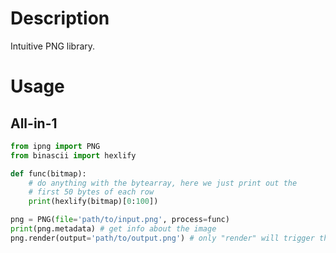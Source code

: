 # Description

Intuitive PNG library. 

# Usage


## All-in-1
```python
from ipng import PNG
from binascii import hexlify

def func(bitmap):
    # do anything with the bytearray, here we just print out the 
    # first 50 bytes of each row
    print(hexlify(bitmap)[0:100])

png = PNG(file='path/to/input.png', process=func)
print(png.metadata) # get info about the image
png.render(output='path/to/output.png') # only "render" will trigger the process, path can be None
```
